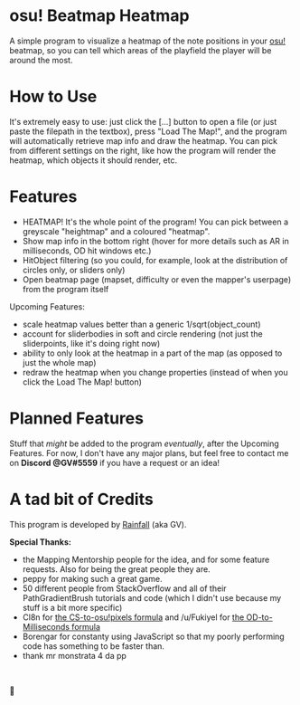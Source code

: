 # osu! Beatmap Heatmap
A simple program to visualize a heatmap of the note positions in your [osu!](http://osu.ppy.sh/) beatmap, so you can tell which areas of the playfield the player will be around the most.


# How to Use
It's extremely easy to use: just click the \[...] button to open a file (or just paste the filepath in the textbox), press "Load The Map!", and the program will automatically retrieve map info and draw the heatmap.
You can pick from different settings on the right, like how the program will render the heatmap, which objects it should render, etc.


# Features
- HEATMAP! It's the whole point of the program! You can pick between a greyscale "heightmap" and a coloured "heatmap".
- Show map info in the bottom right (hover for more details such as AR in milliseconds, OD hit windows etc.)
- HitObject filtering (so you could, for example, look at the distribution of circles only, or sliders only)
- Open beatmap page (mapset, difficulty or even the mapper's userpage) from the program itself

Upcoming Features:
- scale heatmap values better than a generic 1/sqrt(object_count)
- account for sliderbodies in soft and circle rendering (not just the sliderpoints, like it's doing right now)
- ability to only look at the heatmap in a part of the map (as opposed to just the whole map)
- redraw the heatmap when you change properties (instead of when you click the Load The Map! button)

# Planned Features
Stuff that *might* be added to the program *eventually*, after the Upcoming Features. For now, I don't have any major plans, but feel free to contact me on **Discord @GV#5559** if you have a request or an idea!

# A tad bit of Credits
This program is developed by [Rainfall](https://osu.ppy.sh/u/6995159) (aka GV).

**Special Thanks:**
- the Mapping Mentorship people for the idea, and for some feature requests. Also for being the great people they are.
- peppy for making such a great game.
- 50 different people from StackOverflow and all of their PathGradientBrush tutorials and code (which I didn't use because my stuff is a bit more specific)
- Cl8n for [the CS-to-osu!pixels formula](https://osu.ppy.sh/forum/p/4282387) and /u/Fukiyel for [the OD-to-Milliseconds formula](https://www.reddit.com/r/osugame/comments/781ot4/od_in_milliseconds/doqngos)
- Borengar for constanty using JavaScript so that my poorly performing code has something to be faster than.
- thank mr monstrata 4 da pp

&nbsp;

🍩
